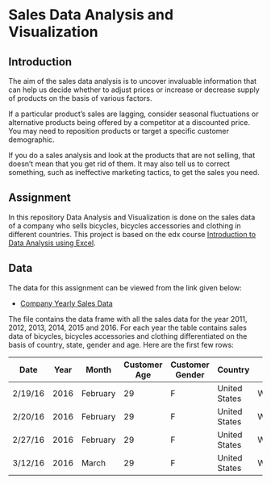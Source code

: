 # Sales Data Analysis and Visualization

## Introduction
The aim of the sales data analysis is to uncover invaluable information that can help us decide whether to adjust prices or increase or decrease supply of products on the basis of various factors.

If a particular product’s sales are lagging, consider seasonal fluctuations or alternative products being offered by a competitor at a discounted price. You may need to reposition products or target a specific customer demographic.

If you do a sales analysis and look at the products that are not selling, that doesn’t mean that you get rid of them. It may also tell us to correct something, such as ineffective marketing tactics, to get the sales you need.

## Assignment 
In this repository Data Analysis and Visualization is done on the sales data of a company who sells bicycles, bicycles accessories and clothing in different countries. This project is based on the edx course [Introduction to Data Analysis using Excel](https://www.edx.org/course/introduction-to-data-analysis-using-excel).

## Data

The data for this assignment can be viewed from the link given below:

   - [Company Yearly Sales Data](https://docs.google.com/spreadsheets/d/15fg9escRwl9401_DChwMqnmbt-sSDl_l_m2ILEdlxD0/edit?usp=sharing)
   
The file contains the data frame with all the sales data for the year 2011, 2012, 2013, 2014, 2015 and 2016. For each year the table contains sales data of bicycles, bicycles accessories and clothing differentiated on the basis of country, state, gender and age. Here are the first few rows:

| Date    | Year  | Month    | Customer Age | Customer Gender | Country       | State      | Product Category | Sub Category    | Quantity |  Unit Cost  |  Unit Price  |  Cost     |  Revenue  |
|---------|-------|----------|--------------|-----------------|---------------|------------|------------------|-----------------|----------|-------------|--------------|-----------|-----------|
| 2/19/16 | 2016  | February | 29           | F               | United States | Washington | Accessories      | Tires and Tubes | 1        |   80.00     |   109.00     |   80.00   |   109.00  |
| 2/20/16 | 2016  | February | 29           | F               | United States | Washington | Clothing         | Gloves          | 2        |   24.50     |   28.50      |   49.00   |   57.00   |
| 2/27/16 | 2016  | February | 29           | F               | United States | Washington | Accessories      | Tires and Tubes | 3        |   3.67      |   5.00       |   11.00   |   15.00   |
| 3/12/16 | 2016  | March    | 29           | F               | United States | Washington | Accessories      | Tires and Tubes | 2        |   87.50     |   116.50     |   175.00  |   233.00  |






